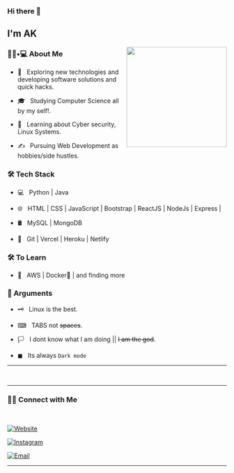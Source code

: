 ### Hi there 👋<h2> I'm AK</h2>

<img align='right' src="https://media2.giphy.com/media/1sgetPM00wWqJpVUTl/giphy.gif?cid=ecf05e47prn792d97aplx8qtcl1b6bczih67585gw7i5a02m&rid=giphy.gif&ct=s" width="230">

<h3> 👨🏻•💻 About Me </h3>



- 🤔 &nbsp; Exploring new technologies and developing software solutions and quick hacks.

- 🎓 &nbsp; Studying Computer Science all by my self!.

- 🌱 &nbsp; Learning about Cyber security, Linux Systems.

- ✍️ &nbsp; Pursuing Web Development as hobbies/side hustles.


<h3>🛠 Tech Stack</h3>



- 💻 &nbsp; Python | Java 

- 🌐 &nbsp; HTML | CSS | JavaScript | Bootstrap | ReactJS | NodeJs | Express |

- 🛢 &nbsp; MySQL | MongoDB

- 🔧 &nbsp; Git | Vercel | Heroku | Netlify




<h3>🛠 To Learn</h3>

- 🔧 &nbsp; AWS | Docker🐳 | and finding more 




<h3>🤫 Arguments</h3>

- 🗝 &nbsp; Linux is the best.

- ⌨ &nbsp; TABS not ~~spaces~~.

- 🏳 &nbsp; I dont know what I am doing || ~~I am the god~~.

- ◼ &nbsp; Its always `Dark mode`

<hr>


<!-- 
[![AK's GitHub Stats](https://github-readme-stats.vercel.app/api?username=AbhiramKrishna88&show_icons=true&theme=prussian)](https://github.com/AbhiramKrishna88) -->

<!-- ![Top Langs](https://github-readme-stats.vercel.app/api/top-langs/?username=AbhiramKrishna88&show_icons=true&theme=prussian) -->

<br>



<hr>



<h3> 🤝🏻 Connect with Me </h3>

<br>



<p align="center">

<a href="https://abhiramk.epizy.com/"><img alt="Website" src="https://img.shields.io/badge/abhiramk.epizy.com.app-black?style=flat-square&logo=google-chrome"></a>

  
<a href="https://www.instagram.com/abhikrishnaram/"><img alt="Instagram" src="https://img.shields.io/badge/Instagram-abhikrishnaram-black?style=flat-square&logo=instagram"></a>

<a href="mailto:abhikrishnaram88@gmail.com"><img alt="Email" src="https://img.shields.io/badge/Email-abhikrishnaram88@gmail.com-blue?style=flat-square&logo=gmail"></a>

</p>


<hr>
